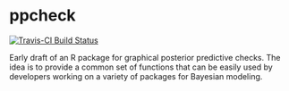 # ppcheck

[![Travis-CI Build Status](https://travis-ci.org/jgabry/ppcheck.svg?branch=develop)](https://travis-ci.org/jgabry/ppcheck)

Early draft of an R package for graphical posterior predictive checks. The idea is to provide a common set of functions that can be easily used by developers working on a variety of packages for Bayesian modeling. 
